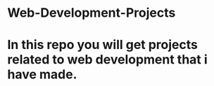 # Web-Development-Projects
# In this repo you will get projects related to web development that i have made.
